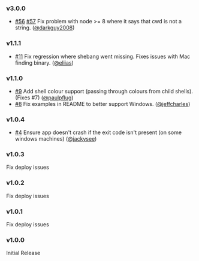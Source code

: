 ### v3.0.0
 - [#56](https://github.com/keithamus/parallelshell/issues/56)
   [#57](https://github.com/keithamus/parallelshell/issues/57) Fix problem 
 with node >= 8 where it says that cwd is not a string.
   ([@darkguy2008](https://github.com/darkguy2008))

### v1.1.1

 - [#11](https://github.com/keithamus/parallelshell/pull/11) Fix regression
   where shebang went missing. Fixes issues with Mac finding binary.
   ([@eliias](https://github.com/eliias))

### v1.1.0

 - [#9](https://github.com/keithamus/parallelshell/pull/9) Add shell colour
   support (passing through colours from child shells). (Fixes #7)
   ([@paulpflug](https://github.com/paulpflug))
 - [#8](https://github.com/keithamus/parallelshell/pull/8) Fix examples in
   README to better support Windows.
   ([@jeffcharles](https://github.com/jeffcharles))

### v1.0.4

 - [#4](https://github.com/keithamus/parallelshell/pull/4) Ensure app doesn't
   crash if the exit code isn't present (on some windows machines)
   ([@jackysee](https://github.com/jackysee))

### v1.0.3

Fix deploy issues

### v1.0.2

Fix deploy issues

### v1.0.1

Fix deploy issues

### v1.0.0

Initial Release

